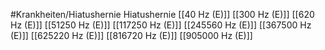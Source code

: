 #Krankheiten/Hiatushernie
Hiatushernie
[[40 Hz (E)]]
[[300 Hz (E)]]
[[620 Hz (E)]]
[[51250 Hz (E)]]
[[117250 Hz (E)]]
[[245560 Hz (E)]]
[[367500 Hz (E)]]
[[625220 Hz (E)]]
[[816720 Hz (E)]]
[[905000 Hz (E)]]